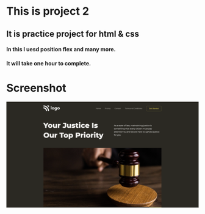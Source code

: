 # This is project 2 
## It is practice project for html & css 
#### In this I uesd position flex and many more.
#### It will take one hour to complete.

# Screenshot 

![](./Output.png)